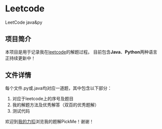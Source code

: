 # Leetcode
LeetCode java&amp;py
## 项目简介
本项目是用于记录我在[leetcode](https://leetcode-cn.com/problemset/all/ "力扣题库")的解题过程。
目前包含**Java**、**Python**两种语言
正持续更新中！
## 文件详情
每个文件.py或.java均对应一道题，其中包含以下部分：
1. 对应于leetcode上的序号及题目
2. 我的解题方法及优秀解答（双百的优秀题解）
3. 测试代码

欢迎到[我的力扣](https://leetcode-cn.com/u/wakkaa/)浏览我的题解PickMe！谢谢！
